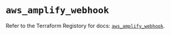# `aws_amplify_webhook`

Refer to the Terraform Registory for docs: [`aws_amplify_webhook`](https://registry.terraform.io/providers/hashicorp/aws/5.11.0/docs/resources/amplify_webhook).
